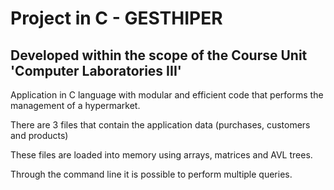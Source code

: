 # Project in C - GESTHIPER

## Developed within the scope of the Course Unit 'Computer Laboratories III'

Application in C language with modular and efficient code that performs the management of a hypermarket.

There are 3 files that contain the application data (purchases, customers and products)

These files are loaded into memory using arrays, matrices and AVL trees.

Through the command line it is possible to perform multiple queries.